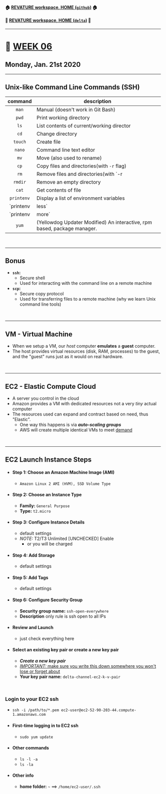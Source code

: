 #### :house: [REVATURE workspace, HOME (`github`)](https://github.com/joedonline/REVATURE__workspace)  :house:
#### :house_with_garden: [REVATURE workspace, HOME (`delta`)](https://github.com/deltachannel/REVATURE__workspace) :house_with_garden:
---
# :calendar: [WEEK 06](https://github.com/joedonline/REVATURE__workspace/tree/master/WEEK__06)
## Monday, Jan. 21st 2020

---
## Unix-like Command Line Commands (SSH)

| command | description |
|:-:|-|
| `man` | Manual (doesn't work in Git Bash) |
| `pwd` | Print working directory |
| `ls` | List contents of current/working director |
| `cd` | Change directory |
| `touch` | Create file |
| `nano` | Command line text editor |
| `mv` | Move (also used to rename) |
| `cp` | Copy files and directories(with `-r` flag) |
| `rm` | Remove files and directories(with `-r|-R`) |
| `rmdir` | Remove an empty directory |
| `cat` | Get contents of file |
| `printenv` | Display a list of environment variables |
| `printenv | less` | Display a list of environment variables, one page at a time |
| `printenv | more` | Display a list of environment variables, one page at a time; displays "More" at bottom of screen |
| `yum` | (Yellowdog Updater Modified) An interactive, rpm based, package manager. |

<br>

---
## Bonus
- **`ssh`:** 
  * Secure shell
  * Used for interacting with the command line on a remote machine
- **`scp`:** 
  * Secure copy protocol
  * Used for transferring files to a remote machine (why we learn Unix command line tools)

<br>

---
## VM - Virtual Machine
- When we setup a VM, our *host* computer **emulates** a **guest** computer.
- The host provides virtual resources (disk, RAM, processes) to the guest, and the "guest" runs just as it would on real hardware.

<br>

---
## EC2 - Elastic Compute Cloud
- A server you control in the cloud
- Amazon provides a VM with dedicated resources not a very *tiny* actual computer
- The resources used can expand and contract based on need, thus "Elastic".
  * One way this happens is via ***auto-scaling groups***
  * AWS will create multiple identical VMs to meet <u>demand</u>

<br>

---
## EC2 Launch Instance Steps
- #### Step 1: Choose an Amazon Machine Image (AMI)
  * `Amazon Linux 2 AMI (HVM), SSD Volume Type`
- #### Step 2: Choose an Instance Type
  * **Family:** `General Purpose`
  * **Type:** `t2.micro`
- #### Step 3: Configure Instance Details
  * default settings
  * *NOTE:* T2/T3 Unlimited [UNCHECKED] Enable
    - or you will be charged
- #### Step 4: Add Storage
  * default settings
- #### Step 5: Add Tags
  * default settings
- #### Step 6: Configure Security Group
  * **Security group name:** `ssh-open-everywhere`
  * **Description** only rule is ssh open to all IPs
- #### Review and Launch
  * just check everything here
- #### Select an existing key pair or create a new key pair
  * ***Create a new key pair***
  * <u>*IMPORTANT:* make sure you write this down somewhere you won't lose or forget about</u>
  * **Your key pair name:** `delta-channel-ec2-k-v-pair`

<br>

### Login to your EC2 ssh
- `ssh -i /path/to/*.pem ec2-user@ec2-52-90-203-44.compute-1.amazonaws.com`
- #### First-time logging in to EC2 ssh
  * `sudo yum update`
- #### Other commands
  * `ls -l -a`
  * `ls -la`
- #### Other info
  * **home folder:** `~` ==> `/home/ec2-user/.ssh`
